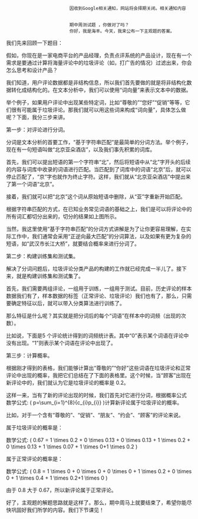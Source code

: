 
                            
                            因收到Google相关通知，网站将会择期关闭。相关通知内容
                            
                            
                            期中周测试题 ，你做对了吗？
                            你好，我是海丰。今天，我来公布一下主观题的答案。

我们先来回顾一下题目：

假如，你现在是一家电商平台的产品经理，负责点评系统的产品设计，现在有一个需求是要通过计算将海量评论中的垃圾评论（如，打广告的情况）过滤出来，你会怎么思考和设计产品？

我们知道，用户评论数据都是非结构信息，所以我们首先要做的就是将非结构化数据转化成结构化的。在文本分析中，我们可以使用“词向量”来表示文本中的数据。

举个例子，如果用户评论中出现某些特定词，比如“尊敬的”“您好”“促销”等等，它们很有可能属于垃圾评论。那我们就可以用这些词来构成“词向量”，具体怎么做呢？下面，我分三步来讲。

第一步：对评论进行分词。

分词是文本分析的首要工作，“基于字符串匹配”是最简单的分词方法。举个例子，现在有一句短语叫做“北京亚朵酒店”，以及我们事先积累的词库。

首先，我们可以提出短语的第一个字符串“北”，然后将短语中从“北”字开头的后续的内容与词库中收录的词语进行匹配。当匹配到了词库中的词语“北京”后，就可以停止匹配了，“京”字也就作为终止字符。这样，我们就从“北京亚朵酒店”中提出来了第一个词语“北京”。

接着，我们就可以把“北京”这个词从原始短语中删除，从“亚”字重新开始匹配。



根据字符串匹配的方式，在已知业务常见词语的基础之上，我们是可以将评论中的所有词汇都切分出来的，切分的结果如上图所示。

当然，我这里使用“基于字符串匹配”的分词方式讲解是为了让你更容易理解，在实际工作中，我们通常会采用“正逆向最大匹配”的分词算法，以及如果有更为复杂的短语，如“武汉市长江大桥”，就要结合概率来进行分词了。

第二步：构建训练集和测试集。

解决了分词问题后，垃圾评论分类产品的构建的工作就已经完成一半儿了。接下来，就是构建训练集和测试集了。

首先，我们需要两组评论，一组用于训练，一组用于测试。目前，历史评论的样本数据我们有了，样本数据的标签（正常评论、垃圾评论）我们也有了，那么，只需要确定特征以后，就可以带入分类算法进行训练了。

那么特征是什么呢？其实就是把分词后的每个“词语”在样本中的词频（出现的次数）。

比如说，下面是5 个评论统计得到的词频统计表。其中“0”表示某个词语在评论中没有出现。“1”则表示某个词语在评论中出现了。



第三步：计算概率。

根据刚才得到的表格，我们能够计算出“尊敬的”“你好”这些词语在垃圾评论和正常评论中出现的概率，我把它们总结在了下面的表格里。这个时候，当“顾客”出现在新评论中的，我们就认为它是垃圾评论的概率是 0.2。



这样一来，当有了新的评论出现的时候，我们首先对它进行分词，根据概率公式 数学公式: \( p=\\sum\_{i=1}^{8}{c\_{i}p\_{i}} \)计算新评论属于垃圾评论的概率。

比如，对于一个含有“尊敬的”、“促销”、“朋友”、“约会”、“顾客”的评论来说。

属于垃圾评论的概率是：

数学公式: \( 0.67 = 1 \\times 0.2 + 0 \\times 0.13 + 0 \\times 0.13 + 1 \\times 0.2 + 0 \\times 0.13 + 1 \\times 0.07 + 1 \\times 0+1 \\times 0.2 \)

属于正常评论的概率是：

数学公式: \( 0.8 = 1 \\times 0 + 0 \\times 0 + 0 \\times 0 + 1 \\times 0.2 + 0 \\times 0 + 1 \\times 0.4 + 1 \\times 0.2+1 \\times 0 \)

由于 0.8 大于 0.67，所以新评论属于正常评论。

好了，主观题的解题思路就是这样了。那么，期中周马上就要结束了，希望你能尽快巩固好我们所学的内容。我们下节课见！

                        
                        
                            